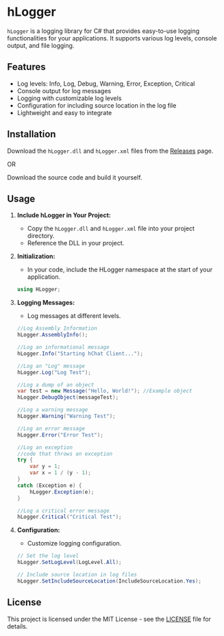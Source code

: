 # hLogger

`hLogger` is a logging library for C# that provides easy-to-use logging functionalities for your applications. It supports various log levels, console output, and file logging.


## Features

- Log levels: Info, Log, Debug, Warning, Error, Exception, Critical
- Console output for log messages
- Logging with customizable log levels
- Configuration for including source location in the log file
- Lightweight and easy to integrate

## Installation

Download the `hLogger.dll` and `hLogger.xml` files from the [Releases](https://github.com/ImHarker/hLogger/releases) page.

OR

Download the source code and build it yourself.

## Usage

1. **Include hLogger in Your Project:**
    - Copy the `hLogger.dll` and `hLogger.xml` file into your project directory.
    - Reference the DLL in your project.

2. **Initialization:**
    - In your code, include the HLogger namespace at the start of your application.

    ```csharp
    using HLogger;
    ```

3. **Logging Messages:**
    - Log messages at different levels.

    ```csharp
    //Log Assembly Information
    hLogger.AssemblyInfo();
    
    //Log an informational message
    hLogger.Info("Starting hChat Client...");
    
    //Log an "Log" message
    hLogger.Log("Log Test");
    
    //Log a dump of an object
    var test = new Message("Hello, World!"); //Example object
    hLogger.DebugObject(messageTest);
    
    //Log a warning message
    hLogger.Warning("Warning Test");
    
    //Log an error message
    hLogger.Error("Error Test");

    //Log an exception
    //code that throws an exception
    try {
    	var y = 1;
    	var x = 1 / (y - 1);
    }
    catch (Exception e) {
    	hLogger.Exception(e);
    }

    //Log a critical error message
    hLogger.Critical("Critical Test");
    ```

5. **Configuration:**
    - Customize logging configuration.
  
    ```csharp
    // Set the log level
    hLogger.SetLogLevel(LogLevel.All);

    // Include source location in log files
    hLogger.SetIncludeSourceLocation(IncludeSourceLocation.Yes);
    ```


## License

This project is licensed under the MIT License - see the [LICENSE](LICENSE.txt) file for details.
